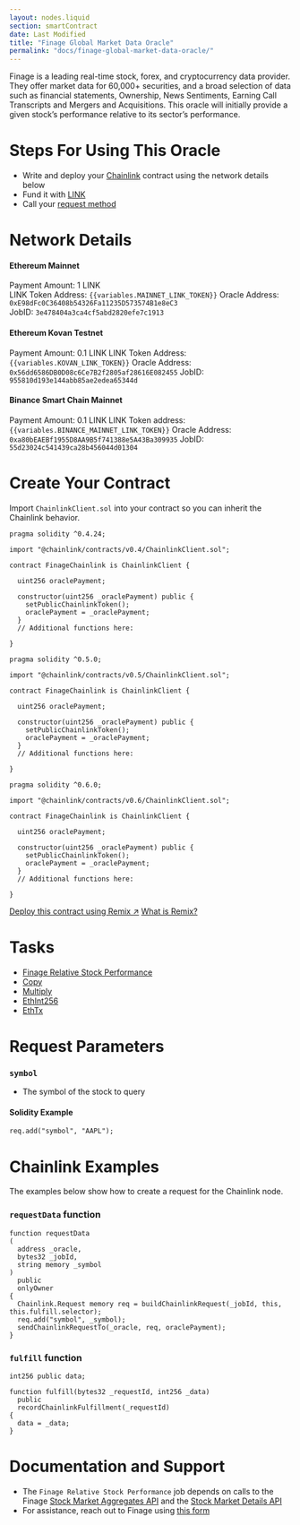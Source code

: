 ```yaml
---
layout: nodes.liquid
section: smartContract
date: Last Modified
title: "Finage Global Market Data Oracle"
permalink: "docs/finage-global-market-data-oracle/"
---
```


Finage is a leading real-time stock, forex, and cryptocurrency data provider. They offer market data for 60,000+ securities, and a broad selection of data such as financial statements, Ownership, News Sentiments, Earning Call Transcripts and Mergers and Acquisitions. This oracle will initially provide a given stock’s performance relative to its sector’s performance.

# Steps For Using This Oracle

- Write and deploy your [Chainlink](..//intermediates-tutorial/) contract using the network details below
- Fund it with [LINK](../link-token-contracts/)
- Call your [request method](./#chainlink-examples)

# Network Details

#### Ethereum Mainnet
Payment Amount: 1 LINK  
LINK Token Address: `{{variables.MAINNET_LINK_TOKEN}}` 
Oracle Address: `0xE98dFc0C36408b54326Fa11235D573574B1e8eC3`  
JobID: `3e478404a3ca4cf5abd2820efe7c1913`  

#### Ethereum Kovan Testnet
Payment Amount: 0.1  LINK
LINK Token Address: `{{variables.KOVAN_LINK_TOKEN}}`
Oracle Address: `0x56dd6586DB0D08c6Ce7B2f2805af28616E082455`
JobID: `955810d193e144abb85ae2edea65344d`

#### Binance Smart Chain Mainnet
Payment Amount: 0.1 LINK
LINK Token address:`{{variables.BINANCE_MAINNET_LINK_TOKEN}}`
Oracle Address: `0xa80bEAEBf1955D8AA9B5f741388e5A43Ba309935`
JobID: `55d23024c541439ca28b456044d01304`

# Create Your Contract

Import `ChainlinkClient.sol` into your contract so you can inherit the Chainlink behavior.

```solidity Solidity 4
pragma solidity ^0.4.24;

import "@chainlink/contracts/v0.4/ChainlinkClient.sol";

contract FinageChainlink is ChainlinkClient {
  
  uint256 oraclePayment;
  
  constructor(uint256 _oraclePayment) public {
    setPublicChainlinkToken();
    oraclePayment = _oraclePayment;
  }
  // Additional functions here:
  
}
```
```solidity Solidity 5
pragma solidity ^0.5.0;

import "@chainlink/contracts/v0.5/ChainlinkClient.sol";

contract FinageChainlink is ChainlinkClient {
  
  uint256 oraclePayment;
  
  constructor(uint256 _oraclePayment) public {
    setPublicChainlinkToken();
    oraclePayment = _oraclePayment;
  }
  // Additional functions here:
  
}
```
```solidity Solidity 6
pragma solidity ^0.6.0;

import "@chainlink/contracts/v0.6/ChainlinkClient.sol";

contract FinageChainlink is ChainlinkClient {
  
  uint256 oraclePayment;
  
  constructor(uint256 _oraclePayment) public {
    setPublicChainlinkToken();
    oraclePayment = _oraclePayment;
  }
  // Additional functions here:
  
}
```

<div class="remix-callout">
    <a href="https://remix.ethereum.org/#version=soljson-v0.6.7+commit.b8d736ae.js&optimize=false&evmVersion=null&url=https://github.com/smartcontractkit/documentation/blob/main/_includes/samples/DataProviders/Finage.sol" target="_blank" class="cl-button--ghost solidity-tracked">Deploy this contract using Remix ↗</a>
    <a href="../deploy-your-first-contract/" title="">What is Remix?</a>
</div>

# Tasks
* <a href="https://market.link/profile/adapters/687be1a9-f5f8-44f1-a9d8-81bab4fb4247/data-source" target="_blank">Finage Relative Stock Performance</a>
* [Copy](../core-adapters/#copy)
* [Multiply](../core-adapters/#multiply)
* [EthInt256](../core-adapters/#ethint256)
* [EthTx](../core-adapters/#ethtx)

# Request Parameters
### `symbol`
- The symbol of the stock to query
#### Solidity Example
`req.add("symbol", "AAPL");`

# Chainlink Examples

The examples below show how to create a request for the Chainlink node.

### `requestData` function

```solidity
function requestData
(
  address _oracle,
  bytes32 _jobId,
  string memory _symbol
)
  public
  onlyOwner
{
  Chainlink.Request memory req = buildChainlinkRequest(_jobId, this, this.fulfill.selector);
  req.add("symbol", _symbol);
  sendChainlinkRequestTo(_oracle, req, oraclePayment);
}
```
### `fulfill` function

```solidity
int256 public data;

function fulfill(bytes32 _requestId, int256 _data)
  public
  recordChainlinkFulfillment(_requestId)
{
  data = _data;
}
```

# Documentation and Support
- The `Finage Relative Stock Performance` job depends on calls to the Finage <a href="https://finage.co.uk/docs/api/stock-market-aggregates-api" target="_blank">Stock Market Aggregates API</a> and the <a href="https://finage.co.uk/docs/api/stock-market-details-api" target="_blank">Stock Market Details API</a>
- For assistance, reach out to Finage using <a href="https://finage.co.uk/consultation" target="_blank">this form</a>